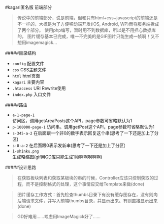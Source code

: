#kagari匿名版 前端部分

>传说中的前端部分，说是前端，但和只有html+css+javascript的前端还是不一样的，大概是为了方便移动端开发(iOS, Android, WP)而将服务端拆成了两个部分。
>使用php编写，暂时用不到数据库，所以是不用担心数据库的。
>图片缓存基本已完成，唯一不完美的是GIF图片只能生成一帧啊！又不想用imagemagick...    


#####目录结构

* `config` 配置文件 
* `css` CSS主题文件
* `html` html页面
* `kagari` 主要内容
* `.htaccess` URI Rewrite使用
* `index.php` 入口文件

#####路由    

* `a-1-page-1`    
访问区，调用getAreaPosts这个API，page参数可省略默认为1
* `p-100000-page-1`
访问串。调用getPost这个API，page参数可省略默认为1
* `s-345-a-2`
在后面跟一个非0的数字表示回复这个串(思考了一下还是加上了分区)     
* `s-0-a-2`
在后面跟0表示发新串(思考了一下还是加上了分区)    
* `i-shinku.png`    
生成略缩图(gif用GD库只能生成1帧啊啊啊啊啊)    

#####设计思路

>在获取板块列表和获取某板块的串的时候，Controller应该只控制获取的过程，而不是控制格式的处理，这个事情应交给Template来做(done)

>图片缓存工作方式：首先检查thumbs目录下有没有缓存图存在，没有则向后端请求文件，并写入前端thumbs目录，并显示出来。有则直接显示出来(done)

>GD好难用……考虑用ImageMagick好了……